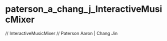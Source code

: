 # paterson_a_chang_j_InteractiveMusicMixer

// InteractiveMusicMixer 
// Paterson Aaron | Chang Jin 